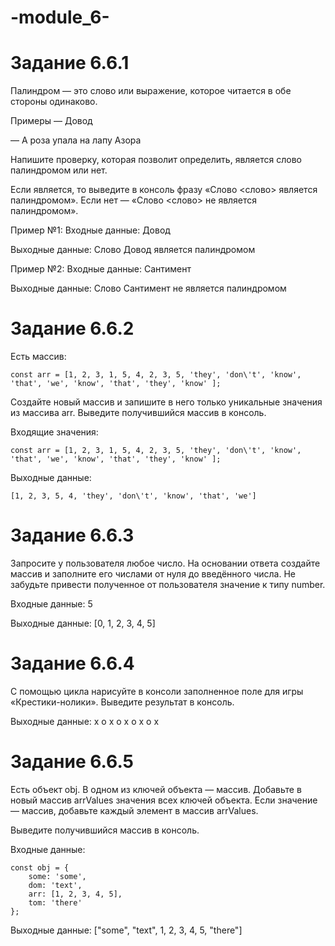 # -module_6-


# Задание 6.6.1
Палиндром — это слово или выражение, которое читается в обе стороны одинаково.

Примеры
— Довод

— А роза упала на лапу Азора

Напишите проверку, которая позволит определить, является слово палиндромом или нет.

Если является, то выведите в консоль фразу «Слово <слово> является палиндромом». Если нет — «Слово <слово> не является палиндромом».

Пример №1:
Входные данные: Довод

Выходные данные: Слово Довод является палиндромом

Пример №2:
Входные данные: Сантимент

Выходные данные: Слово Сантимент не является палиндромом



# Задание 6.6.2
Есть массив:

    const arr = [1, 2, 3, 1, 5, 4, 2, 3, 5, 'they', 'don\'t', 'know', 'that', 'we', 'know', 'that', 'they', 'know' ]; 
Создайте новый массив и запишите в него только уникальные значения из массива arr. Выведите получившийся массив в консоль.

Входящие значения:

    const arr = [1, 2, 3, 1, 5, 4, 2, 3, 5, 'they', 'don\'t', 'know', 'that', 'we', 'know', 'that', 'they', 'know' ];
Выходные данные:

    [1, 2, 3, 5, 4, 'they', 'don\'t', 'know', 'that', 'we']

   
    
# Задание 6.6.3
Запросите у пользователя любое число. На основании ответа создайте массив и заполните его числами от нуля до введённого числа. Не забудьте привести полученное от пользователя значение к типу number.

Входные данные: 5

Выходные данные: [0, 1, 2, 3, 4, 5]



# Задание 6.6.4
С помощью цикла нарисуйте в консоли заполненное поле для игры «Крестики-нолики». Выведите результат в консоль.

Выходные данные:
x o x
o x o
x o x



# Задание 6.6.5
Есть объект obj. В одном из ключей объекта — массив. Добавьте в новый массив arrValues значения всех ключей объекта. Если значение — массив, добавьте каждый элемент в массив arrValues.

Выведите получившийся массив в консоль.

Входные данные:

    const obj = {
        some: 'some',
        dom: 'text',
        arr: [1, 2, 3, 4, 5],
        tom: 'there'
    };
Выходные данные: ["some", "text", 1, 2, 3, 4, 5, "there"]
